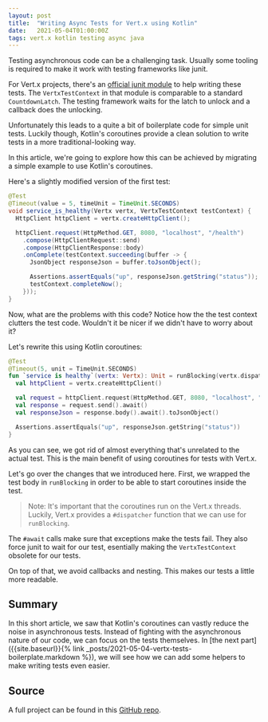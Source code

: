 ```yaml
---
layout: post
title:  "Writing Async Tests for Vert.x using Kotlin"
date:   2021-05-04T01:00:00Z
tags: vert.x kotlin testing async java
---
```


Testing asynchronous code can be a challenging task. Usually some tooling is required to make it work with testing frameworks like junit.

For Vert.x projects, there's an [official junit module](https://vertx.io/docs/vertx-junit5/java/) to help writing these tests.
The `VertxTestContext` in that module is comparable to a standard `CountdownLatch`. The testing framework waits for the latch to unlock and a callback does the unlocking.

Unfortunately this leads to a quite a bit of boilerplate code for simple unit tests. Luckily though, Kotlin's coroutines provide a clean solution to write tests in a more traditional-looking way.

In this article, we're going to explore how this can be achieved by migrating a simple example to use Kotlin's coroutines.

Here's a slightly modified version of the first test:

```java
@Test
@Timeout(value = 5, timeUnit = TimeUnit.SECONDS)
void service_is_healthy(Vertx vertx, VertxTestContext testContext) {
  HttpClient httpClient = vertx.createHttpClient();

  httpClient.request(HttpMethod.GET, 8080, "localhost", "/health")
    .compose(HttpClientRequest::send)
    .compose(HttpClientResponse::body)
    .onComplete(testContext.succeeding(buffer -> {
      JsonObject responseJson = buffer.toJsonObject();

      Assertions.assertEquals("up", responseJson.getString("status"));
      testContext.completeNow();
    }));
}
```

Now, what are the problems with this code? Notice how the the test context clutters the test code. Wouldn't it be nicer if we didn't have to worry about it?

Let's rewrite this using Kotlin coroutines:

```kotlin
@Test
@Timeout(5, unit = TimeUnit.SECONDS)
fun `service is healthy`(vertx: Vertx): Unit = runBlocking(vertx.dispatcher()) {
  val httpClient = vertx.createHttpClient()

  val request = httpClient.request(HttpMethod.GET, 8080, "localhost", "/health").await()
  val response = request.send().await()
  val responseJson = response.body().await().toJsonObject()

  Assertions.assertEquals("up", responseJson.getString("status"))
}
```

As you can see, we got rid of almost everything that's unrelated to the actual test. This is the main benefit of using coroutines for tests with Vert.x.

Let's go over the changes that we introduced here. First, we wrapped the test body in `runBlocking` in order to be able to start coroutines inside the test.
> Note: It's important that the coroutines run on the Vert.x threads. Luckily, Vert.x provides a `#dispatcher` function that we can use for `runBlocking`.

The `#await` calls make sure that exceptions make the tests fail. They also force junit to wait for our test, esentially making the `VertxTestContext` obsolete for our tests.

On top of that, we avoid callbacks and nesting. This makes our tests a little more readable.

## Summary
In this short article, we saw that Kotlin's coroutines can vastly reduce the noise in asynchronous tests. Instead of fighting with the asynchronous nature of our code, we can focus on the tests themselves. In [the next part]({{site.baseurl}}{% link _posts/2021-05-04-vertx-tests-boilerplate.markdown %}), we will see how we can add some helpers to make writing tests even easier.

## Source
A full project can be found in this [GitHub repo](https://github.com/wowselim/async-testing#readme).
